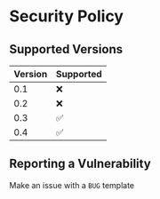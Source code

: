 # Security Policy

## Supported Versions

| Version | Supported          |
| ------- | ------------------ |
| 0.1     | :x:                |
| 0.2     | :x:                |
| 0.3     | :white_check_mark: |
| 0.4     | :white_check_mark: |

## Reporting a Vulnerability

Make an issue with a `BUG` template

